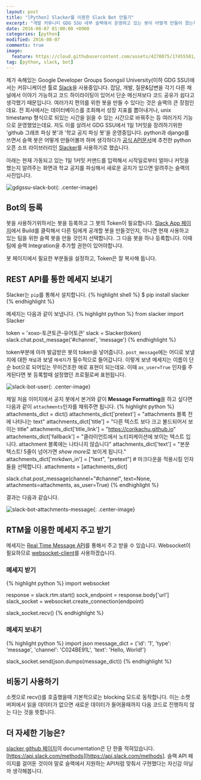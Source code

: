 ```yaml
---
layout: post
title: "[Python] Slacker를 이용한 Slack Bot 만들기"
excerpt: "개발 커뮤니티 GDG SSU 내부 슬랙에서 운영하고 있는 봇이 어떻게 만들어 졌는지 간단하게 확인해 봅시다."
date: 2016-08-07 01:00:00 +0900
categories: [python]
modified: 2016-08-07
comments: true
image:
  feature: https://cloud.githubusercontent.com/assets/4270075/17455501/6d6ed30e-5bf4-11e6-9f9b-85b50b1ee063.png
tag: [python, slack, bot]
---
```


제가 속해있는 Google Developer Groups Soongsil University(이하 GDG SSU)에서는 커뮤니케이션 툴로 [Slack][slack]을 사용중입니다. 잡담, 개발, 질문&답변을 각기 다른 채널에서 이야기 가능하고 코드 하이라이팅이 있어서 단순 메신져보다 코드 공유가 쉽다고 생각했기 때문입니다. 여러가지 편의를 위한 봇을 만들 수 있다는 것은 슬랙의 큰 장점인데요. 전 회사에서는 데이터베이스를 조회해서 성장 지표를 뽑아내거나, unix timestamp 형식으로 되있는 시간을 읽을 수 있는 시간으로 바꿔주는 등 여러가지 기능으로 운영했었는데요. 저도 이를 살려서 GDG SSU에서 1일 1커밋을 장려하기위한 'github 그래프 파싱 봇'과 '학교 공지 파싱 봇'을 운영중입니다. python과 django를 쓰면서 슬랙 봇은 어떻게 만들어볼까 하며 생각하다가 [공식 API문서][api-docs-community]에 추천한 python 오픈 소프 라이브러리인 [Slacker][slacker]를 사용하기로 했습니다.

아래는 현재 가동되고 있는 1일 1커밋 커맨드를 입력해서 시작일로부터 얼마나 커밋을 했는지 알려주는 화면과 학교 공지를 파싱해서 새로운 공지가 있으면 알려주는 슬랙의 사진입니다.

![gdgssu-slack-bot](https://cloud.githubusercontent.com/assets/4270075/17455473/e78e8180-5bf3-11e6-8900-69db0c5328a7.png){: .center-image}


## Bot의 등록

봇을 사용하기위하서는 봇을 등록하고 그 봇의 Token이 필요합니다. [Slack App 페이지][slack-app]에서 Build를 클릭해서 다른 팀에게 공개할 봇을 만들것인지, 아니면 현재 사용하고 있는 팀을 위한 슬랙 봇을 만들 것인지 선택합니다. 그 다음 봇을 하나 등록합니다. 이때 팀에 슬랙 Integration을 추가할 권한이 있어야합니다.

봇 페이지에서 필요한 부분들을 설정하고, Token은 잘 복사해 둡니다.

## REST API를 통한 메세지 보내기

Slacker는 `pip`를 통해서 설치합니다.
{% highlight shell %}
$ pip install slacker
{% endhighlight %}

메세지는 다음과 같이 보냅니다.
{% highlight python %}
from slacker import Slacker

token = 'xoxo-토큰토큰-유어토큰'
slack = Slacker(token)
slack.chat.post_message('#channel', 'message')
{% endhighlight %}

token부분에 아까 발급받은 봇의 token을 넣어줍니다. `post_message`에는 어디로 보낼지에 대한 `채널`과 보낼 `메세지`가 필수적으로 들어갑니다. 이렇게 보낸 메세지는 이름이 단순 bot으로 되어있는 무미건조한 애로 표현이 되는데요.  이때 `as_user=True` 인자를 주게된다면 봇 등록할때 설정했던 프로필로써 표현됩니다.

![slack-bot-user](https://cloud.githubusercontent.com/assets/4270075/17458224/2d92fc68-5c46-11e6-8de7-7ec706dc83f9.png){: .center-image}

제일 처음 이미지에서 공지 봇에서 본거와 같이 **Message Formatting**을 하고 싶다면 다음과 같이 `attachments`인자를 채워주면 됩니다.
{% highlight python %}
attachments_dict = dict()
attachments_dict['pretext'] = "attachments 블록 전에 나타나는 text"
attachments_dict['title'] = "다른 텍스트 보다 크고 볼드되어서 보이는 title"
attachments_dict['title_link'] = "https://corikachu.github.io"
attachments_dict['fallback'] = "클라이언트에서 노티피케이션에 보이는 텍스트 입니다. attachment 블록에는 나타나지 않습니다"
attachments_dict['text'] = "본문 텍스트! 5줄이 넘어가면 *show more*로 보이게 됩니다."
attachments_dict['mrkdwn_in'] = ["text", "pretext"]  # 마크다운을 적용시킬 인자들을 선택합니다.
attachments = [attachments_dict]

slack.chat.post_message(channel="#channel", text=None, attachments=attachments, as_user=True)
{% endhighlight %}

결과는 다음과 같습니다.

![slack-bot-attachments-message](https://cloud.githubusercontent.com/assets/4270075/17458457/1b13aec4-5c4c-11e6-87d4-684b1aa9774c.png){: .center-image}


## RTM을 이용한 메세지 주고 받기

메세지는 [Real Time Message API][real-time-api]를 통해서 주고 받을 수 있습니다. Websocket이 필요하므로 [websocket-client][websocket-client]를 사용하겠습니다.


### 메세지 받기
{% highlight python %}
import websocket

response = slack.rtm.start()
sock_endpoint = response.body['url']
slack_socket = websocket.create_connection(endpoint)

slack_socket.recv()
{% endhighlight %}

### 메세지 보내기
{% highlight python %}
import json
message_dict = {'id': '1', 'type': 'message', 'channel': 'C024BE91L', 'text': 'Hello, World!'}

slack_socket.send(json.dumps(message_dict))
{% endhighlight %}

## 비동기 사용하기
소켓으로 recv()를 호출했을때 기본적으로는 blocking 모드로 동작합니다. 이는 소켓 버퍼에서 읽을 데이터가 없으면 새로운 데이터가 들어올때까지 다음 코드로 진행하지 않는 다는 것을 뜻합니다. 

## 더 자세한 기능은?
[slacker github 페이지][slacker]의 documentation은 단 한줄 적혀있습니다. [https://api.slack.com/methods][https://api.slack.com/methods]. 슬랙 API 페이지를 걸어둔 것이야 말로 슬랙에서 지원하는 API처럼 맞춰서 구현했다는 자신감 아닐까 생각해봅니다. 



[slack]: https://slack.com/
[api-docs-community]: https://api.slack.com/community/
[slacker]: https://github.com/os/slacker/
[slack-api]: https://api.slack.com/
[slack-app]: https://slack.com/apps/
[real-time-api]: https://api.slack.com/rtm
[websocket-client]: https://github.com/liris/websocket-client
